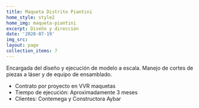 ```yaml
---
title: Maqueta Distrito Piantini
home_style: style2
home_img: maqueta-piantini
excerpt: Diseño y dirección
date: '2020-07-19'
img_src:
layout: page
collection_items: 7
---
```


Encargada del diseño y ejecución de modelo a escala. Manejo de cortes de piezas a láser y de equipo de ensamblado.

- Contrato por proyecto en VVR maquetas
- Tiempo de ejecución: Aproximadamente 3 meses
- Clientes: Contemega y Constructora Aybar